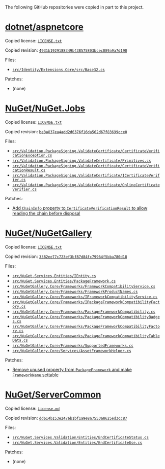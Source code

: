 ﻿The following GitHub repositories were copied in part to this project.

# [dotnet/aspnetcore](https://github.com/dotnet/aspnetcore)

Copied license: [`LICENSE.txt`](dotnet/aspnetcore/LICENSE.txt)

Copied revision: [`4931b1929188349b438575803bcec889a9a7d190`](https://github.com/dotnet/aspnetcore/tree/4931b1929188349b438575803bcec889a9a7d190)

Files:
  - [`src/Identity/Extensions.Core/src/Base32.cs`](dotnet/aspnetcore/src/Identity/Extensions.Core/src/Base32.cs)

Patches:
  - (none)

# [NuGet/NuGet.Jobs](https://github.com/NuGet/NuGet.Jobs)

Copied license: [`LICENSE.txt`](NuGet/NuGet.Jobs/LICENSE.txt)

Copied revision: [`be3a837ea4add2d6376f16da562d67f83699cce0`](https://github.com/NuGet/NuGet.Jobs/tree/be3a837ea4add2d6376f16da562d67f83699cce0)

Files:
  - [`src/Validation.PackageSigning.ValidateCertificate/CertificateVerificationException.cs`](NuGet/NuGet.Jobs/src/Validation.PackageSigning.ValidateCertificate/CertificateVerificationException.cs)
  - [`src/Validation.PackageSigning.ValidateCertificate/Primitives.cs`](NuGet/NuGet.Jobs/src/Validation.PackageSigning.ValidateCertificate/Primitives.cs)
  - [`src/Validation.PackageSigning.ValidateCertificate/CertificateVerificationResult.cs`](NuGet/NuGet.Jobs/src/Validation.PackageSigning.ValidateCertificate/CertificateVerificationResult.cs)
  - [`src/Validation.PackageSigning.ValidateCertificate/ICertificateVerifier.cs`](NuGet/NuGet.Jobs/src/Validation.PackageSigning.ValidateCertificate/ICertificateVerifier.cs)
  - [`src/Validation.PackageSigning.ValidateCertificate/OnlineCertificateVerifier.cs`](NuGet/NuGet.Jobs/src/Validation.PackageSigning.ValidateCertificate/OnlineCertificateVerifier.cs)

Patches:
  - [Add `ChainInfo` property to `CertificateVerificationResult` to allow reading the chain before disposal](0002-Add-chain-info-property-to-CertificateVerificationResult.patch)

# [NuGet/NuGetGallery](https://github.com/NuGet/NuGetGallery)

Copied license: [`LICENSE.txt`](NuGet/NuGetGallery/LICENSE.txt)

Copied revision: [`3382ee77c723ef3bf87d84fc79964f5bba780d18`](https://github.com/NuGet/NuGetGallery/tree/3382ee77c723ef3bf87d84fc79964f5bba780d18)

Files:
  - [`src/NuGet.Services.Entities/IEntity.cs`](NuGet/NuGetGallery/src/NuGet.Services.Entities/IEntity.cs)
  - [`src/NuGet.Services.Entities/PackageFramework.cs`](NuGet/NuGetGallery/src/NuGet.Services.Entities/PackageFramework.cs)
  - [`src/NuGetGallery.Core/Frameworks/FrameworkCompatibilityService.cs`](NuGet/NuGetGallery/src/NuGetGallery.Core/Frameworks/FrameworkCompatibilityService.cs)
  - [`src/NuGetGallery.Core/Frameworks/FrameworkProductNames.cs`](NuGet/NuGetGallery/src/NuGetGallery.Core/Frameworks/FrameworkProductNames.cs)
  - [`src/NuGetGallery.Core/Frameworks/IFrameworkCompatibilityService.cs`](NuGet/NuGetGallery/src/NuGetGallery.Core/Frameworks/IFrameworkCompatibilityService.cs)
  - [`src/NuGetGallery.Core/Frameworks/IPackageFrameworkCompatibilityFactory.cs`](NuGet/NuGetGallery/src/NuGetGallery.Core/Frameworks/IPackageFrameworkCompatibilityFactory.cs)
  - [`src/NuGetGallery.Core/Frameworks/PackageFrameworkCompatibility.cs`](NuGet/NuGetGallery/src/NuGetGallery.Core/Frameworks/PackageFrameworkCompatibility.cs)
  - [`src/NuGetGallery.Core/Frameworks/PackageFrameworkCompatibilityBadges.cs`](NuGet/NuGetGallery/src/NuGetGallery.Core/Frameworks/PackageFrameworkCompatibilityBadges.cs)
  - [`src/NuGetGallery.Core/Frameworks/PackageFrameworkCompatibilityFactory.cs`](NuGet/NuGetGallery/src/NuGetGallery.Core/Frameworks/PackageFrameworkCompatibilityFactory.cs)
  - [`src/NuGetGallery.Core/Frameworks/PackageFrameworkCompatibilityTableData.cs`](NuGet/NuGetGallery/src/NuGetGallery.Core/Frameworks/PackageFrameworkCompatibilityTableData.cs)
  - [`src/NuGetGallery.Core/Frameworks/SupportedFrameworks.cs`](NuGet/NuGetGallery/src/NuGetGallery.Core/Frameworks/SupportedFrameworks.cs)
  - [`src/NuGetGallery.Core/Services/AssetFrameworkHelper.cs`](NuGet/NuGetGallery/src/NuGetGallery.Core/Services/AssetFrameworkHelper.cs)

Patches:
  - [Remove unused property from `PackageFramework` and make `FrameworkName` settable](0003-Remove-unused-property-and-make-framework-name-setta.patch)

# [NuGet/ServerCommon](https://github.com/NuGet/ServerCommon)

Copied license: [`License.md`](NuGet/ServerCommon/License.md)

Copied revision: [`dd614b153e2476b1bf1a9e8a7553a8625ed3cc87`](https://github.com/NuGet/ServerCommon/tree/dd614b153e2476b1bf1a9e8a7553a8625ed3cc87)

Files:
  - [`src/NuGet.Services.Validation/Entities/EndCertificateStatus.cs`](NuGet/ServerCommon/src/NuGet.Services.Validation/Entities/EndCertificateStatus.cs)
  - [`src/NuGet.Services.Validation/Entities/EndCertificateUse.cs`](NuGet/ServerCommon/src/NuGet.Services.Validation/Entities/EndCertificateUse.cs)

Patches:
  - (none)

